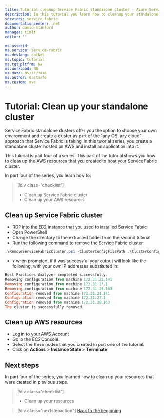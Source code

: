```yaml
---
title: Tutorial cleanup Service Fabric standalone cluster - Azure Service Fabric | Microsoft Docs
description: In this tutorial you learn how to cleanup your standalone cluster
services: service-fabric
documentationcenter: .net
author: david-stanford
manager: timlt
editor: ''

ms.assetid: 
ms.service: service-fabric
ms.devlang: dotNet
ms.topic: tutorial
ms.tgt_pltfrm: NA
ms.workload: NA
ms.date: 05/11/2018
ms.author: dastanfo
ms.custom: mvc
---
```

# Tutorial: Clean up your standalone cluster

Service Fabric standalone clusters offer you the option to choose your own environment and create a cluster as part of the "any OS, any cloud" approach that Service Fabric is taking. In this tutorial series, you create a standalone cluster hosted on AWS and install an application into it.

This tutorial is part four of a series. This part of the tutorial shows you how to clean up the AWS resources that you created to host your Service Fabric cluster.

In part four of the series, you learn how to:

> [!div class="checklist"]
> * Clean up Service Fabric cluster
> * Clean up your AWS resources

## Clean up Service Fabric cluster

* RDP into the EC2 instance that you used to installed Service Fabric
* Open PowerShell
* Change the directory to the extracted folder from the second tutorial.
* Run the following command to remove the Service Fabric cluster:

```powershell
.\RemoveServiceFabricCluster.ps1 -ClusterConfigFilePath .\ClusterConfig.Unsecure.MultiMachine.json
```

* `Y` when prompted, if it was successful your output will look like the following, with your own IP addresses substituted in:

```powershell
Best Practices Analyzer completed successfully.
Removing configuration from machine 172.31.21.141
Removing configuration from machine 172.31.27.1
Removing configuration from machine 172.31.20.163
Configuration removed from machine 172.31.21.141
Configuration removed from machine 172.31.27.1
Configuration removed from machine 172.31.20.163
The cluster is successfully removed.
```

## Clean up AWS resources

* Log in to your AWS Account
* Go to the EC2 Console.
* Select the three nodes that you created in part one of the tutorial.
* Click on **Actions** > **Instance State** > **Terminate**

## Next steps

In part four of the series, you learned how to clean up your resources that were created in previous steps.

> [!div class="checklist"]
> * Clean up your resources

> [!div class="nextstepaction"]
> [Back to the beginning](service-fabric-tutorial-standalone-create-infrastructure.md)